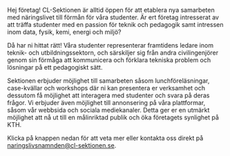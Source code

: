 Hej företag! CL-Sektionen är alltid öppen för att etablera nya samarbeten med näringslivet till förmån för våra studenter. Är ert företag intresserat av att träffa studenter med en passion för teknik och pedagogik samt intressen inom data, fysik, kemi, energi och miljö?

Då har ni hittat rätt! Våra studenter representerar framtidens ledare inom teknik- och utbildningssektorn, och särskiljer sig från andra civilingenjörer genom sin förmåga att kommunicera och förklara tekniska problem och lösningar på ett pedagogiskt sätt.

Sektionen erbjuder möjlighet till samarbeten såsom lunchföreläsningar, case-kvällar och workshops där ni kan presentera er verksamhet och dessutom få möjlighet att interagera med studenter och svara på deras frågor. Vi erbjuder även möjlighet till annonsering på våra plattformar, såsom vår webbsida och sociala mediekanaler. Detta ger er en utmärkt möjlighet att nå ut till en målinriktad publik och öka företagets synlighet på KTH.

Klicka på knappen nedan för att veta mer eller kontakta oss direkt på naringslivsnamnden@cl-sektionen.se.

